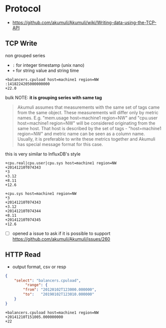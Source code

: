 # Protocol

- https://github.com/akumuli/Akumuli/wiki/Writing-data-using-the-TCP-API

## TCP Write

non grouped series

- `:` for integer timestamp (unix nano)
- `+` for string value and string time

````text
+balancers.cpuload host=machine1 region=NW
:1418224205000000000
+22.0
````

bulk NOTE: **it is grouping series with same tag**

> Akumuli assumes that measurements with the same set of tags came from the same object. 
These measurements will differ only by metric names. 
E.g. "mem.usage host=machine1 region=NW" and "cpu.user host=machine1 region=NW" will be considered originating from the same host. 
That host is described by the set of tags - "host=machine1 region=NW" and metric name can be seen as a column name. 
Usually, it is preferable to write these metrics together and Akumuli has special message format for this case.

this is very similar to InfluxDB's style

````text
+cpu.real|cpu.user|cpu.sys host=machine1 region=NW
+20141210T074343
*3
+3.12
+8.11
+12.6
````

````text
+cpu.sys host=machine1 region=NW
*3
+20141210T074343
+3.12
+20141210T074344
+8.11
+20141210T074345
+12.6
````

- [ ] opened a issue to ask if it is possible to support https://github.com/akumuli/Akumuli/issues/260

## HTTP Read

- output format, csv or resp

````json
{
    "select": "balancers.cpuload",
		 "range": {
        "from": "20120102T123000.000000",
        "to":   "20190102T123010.000000"
    }
}
````

````text
+balancers.cpuload host=machine1 region=NW
+20141210T151005.000000000
+22
````
